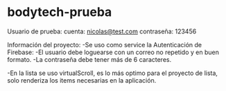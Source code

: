# bodytech-prueba

Usuario de prueba:
cuenta: nicolas@test.com
contraseña: 123456

Información del proyecto:
-Se uso como service la Autenticación de Firebase:
  -El usuario debe loguearse con un correo no repetido y en buen formato.
  -La contraseña debe tener más de 6 caracteres.

-En la lista se uso virtualScroll, es lo más optimo para el proyecto de lista, solo renderiza los items necesarias en la aplicación.
